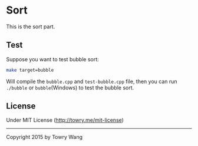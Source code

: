 # Sort

This is the sort part. 

## Test

Suppose you want to test bubble sort:

```bash
make target=bubble
```

Will compile the `bubble.cpp` and `test-bubble.cpp` file, then you can run `./bubble` or `bubble`(Windows) to test the bubble sort.

## License

Under MIT License (http://towry.me/mit-license)

---
 
Copyright 2015 by Towry Wang
